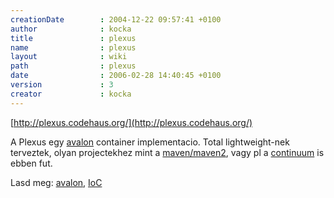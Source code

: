 ```yaml
---
creationDate        : 2004-12-22 09:57:41 +0100 
author              : kocka 
title               : plexus 
name                : plexus 
layout              : wiki 
path                : plexus 
date                : 2006-02-28 14:40:45 +0100 
version             : 3 
creator             : kocka 
---
```

[http://plexus.codehaus.org/](http://plexus.codehaus.org/)

A Plexus egy [avalon](avalon.html) container implementacio. Total lightweight-nek terveztek, olyan projectekhez mint a [maven/maven2](maven/maven2.html), vagy pl a [continuum](continuum.html) is ebben fut.

Lasd meg: [avalon](avalon.html), [IoC](ioc.html)
